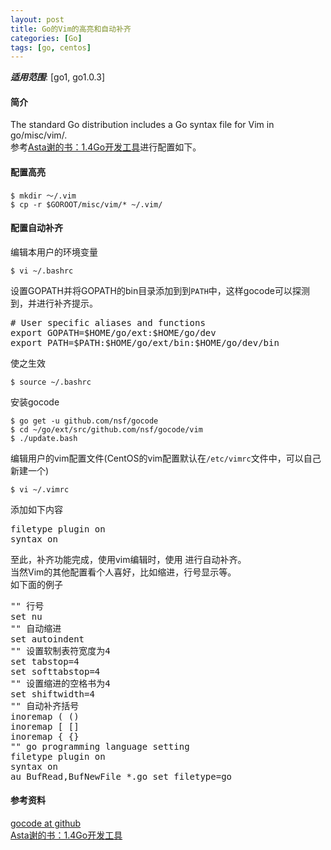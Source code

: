 ```yaml
---
layout: post
title: Go的Vim的高亮和自动补齐
categories: [Go]
tags: [go, centos]
---
```


***适用范围***: [go1, go1.0.3]

#### 简介

The standard Go distribution includes a Go syntax file for Vim in go/misc/vim/.  
参考[Asta谢的书：1.4Go开发工具][2]进行配置如下。

#### 配置高亮

    $ mkdir ～/.vim
    $ cp -r $GOROOT/misc/vim/* ~/.vim/

#### 配置自动补齐
编辑本用户的环境变量

    $ vi ~/.bashrc

设置GOPATH并将GOPATH的bin目录添加到到`PATH`中，这样gocode可以探测到，并进行补齐提示。
<pre class="prettyprint linenums">
# User specific aliases and functions
export GOPATH=$HOME/go/ext:$HOME/go/dev
export PATH=$PATH:$HOME/go/ext/bin:$HOME/go/dev/bin
</pre>
使之生效

    $ source ~/.bashrc

安装gocode

    $ go get -u github.com/nsf/gocode
    $ cd ~/go/ext/src/github.com/nsf/gocode/vim
    $ ./update.bash

编辑用户的vim配置文件(CentOS的vim配置默认在`/etc/vimrc`文件中，可以自己新建一个)

    $ vi ~/.vimrc

添加如下内容
<pre class="prettyprint linenums">
filetype plugin on
syntax on
</pre>
至此，补齐功能完成，使用vim编辑时，使用<C-x> <C-o>进行自动补齐。  
当然Vim的其他配置看个人喜好，比如缩进，行号显示等。  
如下面的例子
<pre class="prettyprint linenums">
"" 行号
set nu
"" 自动缩进
set autoindent
"" 设置软制表符宽度为4
set tabstop=4
set softtabstop=4
"" 设置缩进的空格书为4
set shiftwidth=4
"" 自动补齐括号
inoremap ( ()<LEFT>
inoremap [ []<LEFT>
inoremap { {}<LEFT>
"" go programming language setting
filetype plugin on
syntax on
au BufRead,BufNewFile *.go set filetype=go
</pre>

#### 参考资料
[gocode at github][1]  
[Asta谢的书：1.4Go开发工具][2]

[1]: https://github.com/nsf/gocode
[2]: https://github.com/astaxie/build-web-application-with-golang/blob/master/ebook/01.4.md
